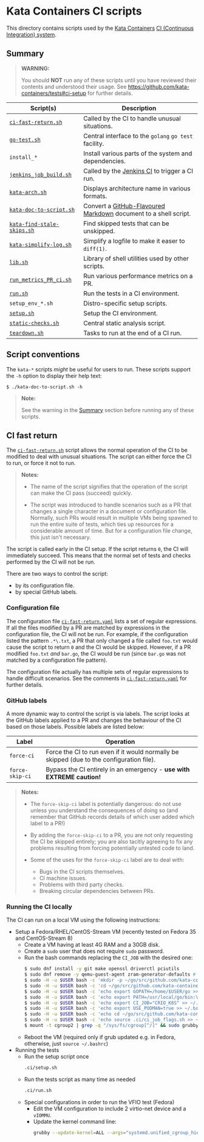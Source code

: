 # Kata Containers CI scripts

This directory contains scripts used by the [Kata Containers](https://github.com/kata-containers)
[CI (Continuous Integration) system](https://github.com/kata-containers/ci).

## Summary

> **WARNING:**
>
> You should **NOT** run any of these scripts until you have reviewed their
> contents and understood their usage. See
> https://github.com/kata-containers/tests#ci-setup for further details.

| Script(s) | Description |
| -- | -- |
| [`ci-fast-return.sh`](#ci-fast-return) | Called by the CI to handle unusual situations. |
| [`go-test.sh`](go-test.sh) | Central interface to the `golang` `go test` facility. |
| `install_*` | Install various parts of the system and dependencies. |
| [`jenkins_job_build.sh`](jenkins_job_build.sh) | Called by the [Jenkins CI](https://github.com/kata-containers/ci) to trigger a CI run. |
| [`kata-arch.sh`](kata-arch.sh) | Displays architecture name in various formats. |
| [`kata-doc-to-script.sh`](kata-doc-to-script.sh) | Convert a [GitHub-Flavoured Markdown](https://github.github.com/gfm) document to a shell script. |
| [`kata-find-stale-skips.sh`](kata-find-stale-skips.sh) | Find skipped tests that can be unskipped. |
| [`kata-simplify-log.sh`](kata-simplify-log.sh) | Simplify a logfile to make it easer to `diff(1)`. |
| [`lib.sh`](lib.sh) | Library of shell utilities used by other scripts. |
| [`run_metrics_PR_ci.sh`](run_metrics_PR_ci.sh) | Run various performance metrics on a PR. |
| [`run.sh`](run.sh) | Run the tests in a CI environment. |
| `setup_env_*.sh` | Distro-specific setup scripts. |
| [`setup.sh`](setup.sh) | Setup the CI environment. |
| [`static-checks.sh`](static-checks.sh) | Central static analysis script. |
| [`teardown.sh`](teardown.sh) | Tasks to run at the end of a CI run. |

## Script conventions

The `kata-*` scripts *might* be useful for users to run. These scripts support the
`-h` option to display their help text:

```
$ ./kata-doc-to-script.sh -h
```

> **Note:**
>
> See the warning in the [Summary](#summary) section before running any of
> these scripts.

## CI fast return

The [`ci-fast-return.sh`](ci-fast-return.sh) script allows the normal
operation of the CI to be modified to deal with unusual situations. The script
can either force the CI to run, or force it not to run.

> **Notes:**
>
> - The name of the script signifies that the operation of the script can make
>   the CI pass (succeed) quickly.
>
> - The script was introduced to handle scenarios such as a PR that changes a
>   single character in a document or configuration file. Normally, such PRs would
>   result in multiple VMs being spawned to run the entire suite of tests,
>   which ties up resources for a considerable amount of time. But for a
>   configuration file change, this just isn't necessary.

The script is called early in the CI setup. If the script returns `0`, the CI
will immediately succeed. This means that the normal set of tests and checks
performed by the CI will not be run.

There are two ways to control the script:

- by its configuration file.
- by special GitHub labels.

### Configuration file

The configuration file [`ci-fast-return.yaml`](ci-fast-return.yaml) lists a
set of regular expressions. If all the files modified by a PR are matched by
expressions in the configuration file, the CI will not be run. For example, if
the configuration listed the pattern `.*\.txt`, a PR that only changed a file
called `foo.txt` would cause the script to return `0` and the CI would be
skipped. However, if a PR modified `foo.txt` _and_ `bar.go`, the CI would be
run (since `bar.go` was not matched by a configuration file pattern).

The configuration file actually has multiple sets of regular expressions to
handle difficult scenarios. See the comments in
[`ci-fast-return.yaml`](ci-fast-return.yaml) for further details.

### GitHub labels

A more dynamic way to control the script is via labels. The script
looks at the GitHub labels applied to a PR and changes the behaviour of the CI
based on those labels. Possible labels are listed below:

| Label | Operation |
|-|-|
| `force-ci` | Force the CI to run even if it would normally be skipped (due to the configuration file). |
| `force-skip-ci` | Bypass the CI entirely in an emergency - **use with EXTREME caution!** |

> **Notes:**
>
> - The `force-skip-ci` label is potentially dangerous: do not use unless you
>   understand the consequences of doing so (and remember that GitHub records
>   details of which user added which label to a PR!)
>
> - By adding the `force-skip-ci` to a PR, you are not only requesting the CI
>   be skipped entirely; you are also tacitly agreeing to fix any problems
>   resulting from forcing potentially untested code to land.
>
> - Some of the uses for the `force-skip-ci` label are to deal with:
>   - Bugs in the CI scripts themselves.
>   - CI machine issues.
>   - Problems with third party checks.
>   - Breaking circular dependencies between PRs.

### Running the CI locally

The CI can run on a local VM using the following instructions:
- Setup a Fedora/RHEL/CentOS-Stream VM (recently tested on Fedora 35 and CentOS-Stream 8)
  - Create a VM having at least 4G RAM and a 30GB disk.
  - Create a `sudo` user that does not require `sudo` password.
  - Run the bash commands replacing the `CI_JOB` with the desired one:
    ```bash
    $ sudo dnf install -y git make openssl driverctl pciutils
    $ sudo dnf remove -y qemu-guest-agent zram-generator-defaults # the latter is installed only in Fedora 33+
    $ sudo -H -u $USER bash -c 'mkdir -p ~/go/src/github.com/kata-containers'
    $ sudo -H -u $USER bash -c 'cd ~/go/src/github.com/kata-containers && git clone https://github.com/kata-containers/tests.git'
    $ sudo -H -u $USER bash -c 'echo export GOPATH=/home/$USER/go >> ~/.bashrc'
    $ sudo -H -u $USER bash -c 'echo export PATH=/usr/local/go/bin:\$GOPATH/bin:\$PATH >> ~/.bashrc'
    $ sudo -H -u $USER bash -c 'echo export CI_JOB="CRIO_K8S" >> ~/.bashrc'
    $ sudo -H -u $USER bash -c 'echo export USE_PODMAN=true >> ~/.bashrc'
    $ sudo -H -u $USER bash -c 'echo cd ~/go/src/github.com/kata-containers/tests >> ~/.bashrc'
    $ sudo -H -u $USER bash -c 'echo source .ci/ci_job_flags.sh >> ~/.bashrc'
    $ mount -t cgroup2 | grep -q "/sys/fs/cgroup[^/]" && sudo grubby --update-kernel=ALL --args="systemd.unified_cgroup_hierarchy=0"
    ```
  - Reboot the VM (required only if grub updated e.g. in Fedora, otherwise, just `source ~/.bashrc`)
- Running the tests
  - Run the setup script once
    ```bash
    .ci/setup.sh
    ```
  - Run the tests script as many time as needed
    ```bash
    .ci/run.sh
    ```
  - Special configurations in order to run the VFIO test (Fedora)
    - Edit the VM configuration to include 2 virtio-net device and a `vIOMMU`.
    - Update the kernel command line:
      ```bash
      grubby --update-kernel=ALL --args="systemd.unified_cgroup_hierarchy=0 intel_iommu=on iommu=pt"
      ```

